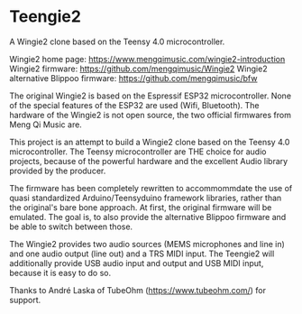 Teengie2
========

A Wingie2 clone based on the Teensy 4.0 microcontroller.

Wingie2 home page: https://www.mengqimusic.com/wingie2-introduction
Wingie2 firmware: https://github.com/mengqimusic/Wingie2
Wingie2 alternative Blippoo firmware: https://github.com/mengqimusic/bfw

The original Wingie2 is based on the Espressif ESP32 microcontroller. None of the special features of the ESP32 are used (Wifi, Bluetooth). The hardware of the Wingie2 is not open source, the two official firmwares from Meng Qi Music are.

This project is an attempt to build a Wingie2 clone based on the Teensy 4.0 microcontroller. The Teensy microcontroller are THE choice for audio projects, because of the powerful hardware and the excellent Audio library provided by the producer.

The firmware has been completely rewritten to accommommdate the use of quasi standardized Arduino/Teensyduino framework libraries, rather than the original's bare bone approach. At first, the original firmware will be emulated. The goal is, to also provide the alternative Blippoo firmware and be able to switch between those.

The Wingie2 provides two audio sources (MEMS microphones and line in) and one audio output (line out) and a TRS MIDI input. The Teengie2 will additionally provide USB audio input and output and USB MIDI input, because it is easy to do so.

Thanks to André Laska of TubeOhm (https://www.tubeohm.com/) for support.